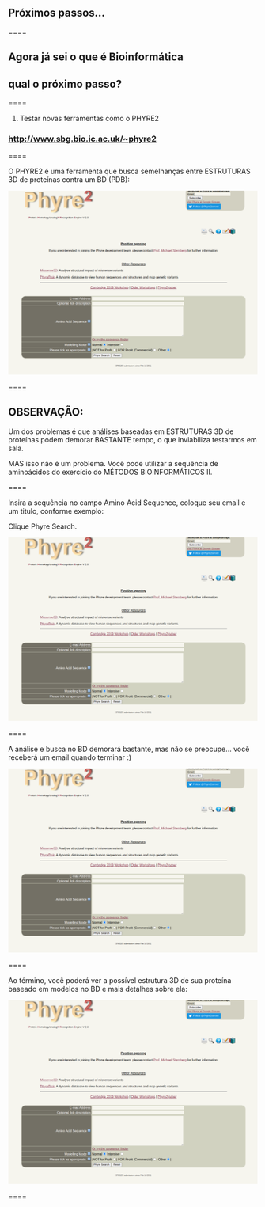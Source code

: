 <!-- .slide: data-background="img/motivation.jpg" -->

## Próximos passos...

====

## Agora já sei o que é Bioinformática
## qual o próximo passo?

====

1. Testar novas ferramentas como o PHYRE2

### http://www.sbg.bio.ic.ac.uk/~phyre2

====

O PHYRE2 é uma ferramenta que busca semelhanças entre ESTRUTURAS 3D de proteínas contra um BD (PDB):

![avatar][avatar]

[avatar]: ../shared/img/29.png

====

## OBSERVAÇÃO:

Um dos problemas é que análises baseadas em ESTRUTURAS 3D de proteínas podem demorar BASTANTE tempo, o que inviabiliza testarmos em sala.

MAS isso não é um problema. Você pode utilizar a sequência de aminoácidos do exercício do MÉTODOS BIOINFORMÁTICOS II.

====

Insira a sequência no campo Amino Acid Sequence, coloque seu email e um titulo, conforme exemplo:

Clique Phyre Search.

![avatar][avatar]

[avatar]: ../shared/img/30.png

====

A análise e busca no BD demorará bastante, mas não se preocupe... você receberá um email quando terminar :)

![avatar][avatar]

[avatar]: ../shared/img/31.png

====

Ao término, você poderá ver a possível estrutura 3D de sua proteína baseado em modelos no BD e mais detalhes sobre ela:

![avatar][avatar]

[avatar]: ../shared/img/31.png

====

